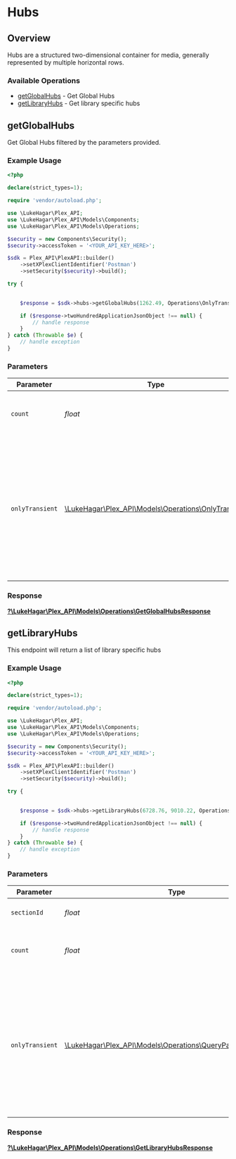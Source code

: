 # Hubs


## Overview

Hubs are a structured two-dimensional container for media, generally represented by multiple horizontal rows.


### Available Operations

* [getGlobalHubs](#getglobalhubs) - Get Global Hubs
* [getLibraryHubs](#getlibraryhubs) - Get library specific hubs

## getGlobalHubs

Get Global Hubs filtered by the parameters provided.

### Example Usage

```php
<?php

declare(strict_types=1);

require 'vendor/autoload.php';

use \LukeHagar\Plex_API;
use \LukeHagar\Plex_API\Models\Components;
use \LukeHagar\Plex_API\Models\Operations;

$security = new Components\Security();
$security->accessToken = '<YOUR_API_KEY_HERE>';

$sdk = Plex_API\PlexAPI::builder()
    ->setXPlexClientIdentifier('Postman')
    ->setSecurity($security)->build();

try {
    

    $response = $sdk->hubs->getGlobalHubs(1262.49, Operations\OnlyTransient::One);

    if ($response->twoHundredApplicationJsonObject !== null) {
        // handle response
    }
} catch (Throwable $e) {
    // handle exception
}
```

### Parameters

| Parameter                                                                                                                                             | Type                                                                                                                                                  | Required                                                                                                                                              | Description                                                                                                                                           |
| ----------------------------------------------------------------------------------------------------------------------------------------------------- | ----------------------------------------------------------------------------------------------------------------------------------------------------- | ----------------------------------------------------------------------------------------------------------------------------------------------------- | ----------------------------------------------------------------------------------------------------------------------------------------------------- |
| `count`                                                                                                                                               | *float*                                                                                                                                               | :heavy_minus_sign:                                                                                                                                    | The number of items to return with each hub.                                                                                                          |
| `onlyTransient`                                                                                                                                       | [\LukeHagar\Plex_API\Models\Operations\OnlyTransient](../../Models/Operations/OnlyTransient.md)                                                       | :heavy_minus_sign:                                                                                                                                    | Only return hubs which are "transient", meaning those which are prone to changing after media playback or addition (e.g. On Deck, or Recently Added). |


### Response

**[?\LukeHagar\Plex_API\Models\Operations\GetGlobalHubsResponse](../../Models/Operations/GetGlobalHubsResponse.md)**


## getLibraryHubs

This endpoint will return a list of library specific hubs


### Example Usage

```php
<?php

declare(strict_types=1);

require 'vendor/autoload.php';

use \LukeHagar\Plex_API;
use \LukeHagar\Plex_API\Models\Components;
use \LukeHagar\Plex_API\Models\Operations;

$security = new Components\Security();
$security->accessToken = '<YOUR_API_KEY_HERE>';

$sdk = Plex_API\PlexAPI::builder()
    ->setXPlexClientIdentifier('Postman')
    ->setSecurity($security)->build();

try {
    

    $response = $sdk->hubs->getLibraryHubs(6728.76, 9010.22, Operations\QueryParamOnlyTransient::Zero);

    if ($response->twoHundredApplicationJsonObject !== null) {
        // handle response
    }
} catch (Throwable $e) {
    // handle exception
}
```

### Parameters

| Parameter                                                                                                                                             | Type                                                                                                                                                  | Required                                                                                                                                              | Description                                                                                                                                           |
| ----------------------------------------------------------------------------------------------------------------------------------------------------- | ----------------------------------------------------------------------------------------------------------------------------------------------------- | ----------------------------------------------------------------------------------------------------------------------------------------------------- | ----------------------------------------------------------------------------------------------------------------------------------------------------- |
| `sectionId`                                                                                                                                           | *float*                                                                                                                                               | :heavy_check_mark:                                                                                                                                    | the Id of the library to query                                                                                                                        |
| `count`                                                                                                                                               | *float*                                                                                                                                               | :heavy_minus_sign:                                                                                                                                    | The number of items to return with each hub.                                                                                                          |
| `onlyTransient`                                                                                                                                       | [\LukeHagar\Plex_API\Models\Operations\QueryParamOnlyTransient](../../Models/Operations/QueryParamOnlyTransient.md)                                   | :heavy_minus_sign:                                                                                                                                    | Only return hubs which are "transient", meaning those which are prone to changing after media playback or addition (e.g. On Deck, or Recently Added). |


### Response

**[?\LukeHagar\Plex_API\Models\Operations\GetLibraryHubsResponse](../../Models/Operations/GetLibraryHubsResponse.md)**

